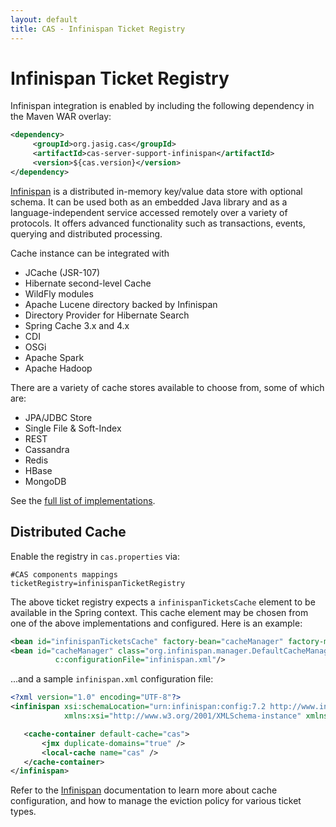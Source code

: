 ```yaml
---
layout: default
title: CAS - Infinispan Ticket Registry
---
```


# Infinispan Ticket Registry
Infinispan integration is enabled by including the following dependency in the Maven WAR overlay:

```xml
<dependency>
     <groupId>org.jasig.cas</groupId>
     <artifactId>cas-server-support-infinispan</artifactId>
     <version>${cas.version}</version>
</dependency>
```


[Infinispan](http://infinispan.org/) is a distributed in-memory key/value data store with optional schema.
It can be used both as an embedded Java library and as a language-independent service accessed remotely over a variety of protocols. 
It offers advanced functionality such as transactions, events, querying and distributed processing.

Cache instance can be integrated with

- JCache (JSR-107)
- Hibernate second-level Cache
- WildFly modules
- Apache Lucene directory backed by Infinispan
- Directory Provider for Hibernate Search
- Spring Cache 3.x and 4.x
- CDI
- OSGi
- Apache Spark
- Apache Hadoop

There are a variety of cache stores available to choose from, some of which are:

- JPA/JDBC Store
- Single File & Soft-Index 
- REST 
- Cassandra
- Redis
- HBase
- MongoDB

See the [full list of implementations](http://infinispan.org/cache-store-implementations/).

## Distributed Cache

Enable the registry in `cas.properties` via:

```properties
#CAS components mappings
ticketRegistry=infinispanTicketRegistry
```

The above ticket registry expects a `infinispanTicketsCache` element to be available in the Spring context.
This cache element may be chosen from one of the above implementations and configured.
Here is an example:

```xml
<bean id="infinispanTicketsCache" factory-bean="cacheManager" factory-method="getCache" />
<bean id="cacheManager" class="org.infinispan.manager.DefaultCacheManager"
          c:configurationFile="infinispan.xml"/>
```

...and a sample `infinispan.xml` configuration file:

```xml
<?xml version="1.0" encoding="UTF-8"?>
<infinispan xsi:schemaLocation="urn:infinispan:config:7.2 http://www.infinispan.org/schemas/infinispan-config-7.2.xsd"
            xmlns:xsi="http://www.w3.org/2001/XMLSchema-instance" xmlns="urn:infinispan:config:7.2">

   <cache-container default-cache="cas">
       <jmx duplicate-domains="true" />
       <local-cache name="cas" />
   </cache-container>
</infinispan>
```

Refer to the [Infinispan](http://infinispan.org/) documentation to learn more about cache configuration, and how
to manage the eviction policy for various ticket types.
